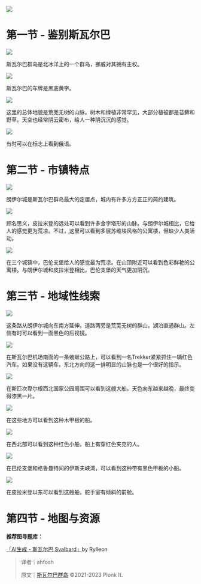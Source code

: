 ![](https://cdn.nlark.com/yuque/0/2023/png/34598262/1700653693516-fedd78dd-6226-45c0-957e-31b83c9618bb.png)

# 第一节 - 鉴别斯瓦尔巴
![](https://cdn.nlark.com/yuque/0/2023/svg/34598262/1700653810564-ea92c03b-7f4a-46f2-a0f3-7085f8a9f38b.svg)

斯瓦尔巴群岛是北冰洋上的一个群岛，挪威对其拥有主权。

![](https://cdn.nlark.com/yuque/0/2023/png/34598262/1700654223598-f5e6cb06-0a1f-4442-b11f-6113a68d7e3e.png)

斯瓦尔巴的车牌是黑底黄字。

![](https://cdn.nlark.com/yuque/0/2023/png/34598262/1700654253473-d44e3135-2de9-4d46-89c4-46f6aa3ef156.png)

这里的总体地貌是荒芜无树的山脉。树木和绿植非常罕见，大部分植被都是苔藓和野草。天空也经常阴云密布，给人一种阴沉沉的感觉。

![](https://cdn.nlark.com/yuque/0/2023/png/34598262/1700654392404-565d3225-a83f-4297-8834-3f76955c4550.png)

有时可以在标志上看到俄语。

# 第二节 - 市镇特点
![](https://cdn.nlark.com/yuque/0/2023/png/34598262/1700655447194-e9664f7e-21df-45df-aa16-f5381e0b7c6f.png)

朗伊尔城是斯瓦尔巴群岛最大的定居点，城内有许多方方正正的简约建筑。

![](https://cdn.nlark.com/yuque/0/2023/png/34598262/1700655451287-eeae7ea8-d5bf-4a3e-b7ee-f696731651bc.png)

顾名思义，皮拉米登的远处可以看到许多金字塔形的山脉。与朗伊尔城相比，它给人的感觉更为荒凉。不过，这里可以看到多层苏维埃风格的公寓楼，但缺少人类活动。

![](https://cdn.nlark.com/yuque/0/2023/png/34598262/1700655454723-5b02efb9-89de-488b-af4d-c05a2fa5d256.png)

在三个城镇中，巴伦支堡给人的感觉最为荒凉。在山顶附近可以看到色彩鲜艳的公寓楼。与朗伊尔城和皮拉米登相比，巴伦支堡的天气更加阴沉。

# 第三节 - 地域性线索
![](https://cdn.nlark.com/yuque/0/2023/png/34598262/1700655469150-da82c6ce-b203-486a-91f8-4ffe764da2d6.png)

这条路从朗伊尔城向东南方延伸，道路两旁是荒芜无树的群山，湖泊直通群山。左侧有时可以看到一面黑色的后视镜。

![](https://cdn.nlark.com/yuque/0/2023/png/34598262/1700655700048-0e87b610-bc2c-478a-83bf-fa0f8fd0fce2.png)

在斯瓦尔巴机场南面的一条蜿蜒公路上，可以看到一名Trekker紧紧抓住一辆红色汽车。如果没有这辆车，东北方向的这一排明显的山脉也是一个很好的指示。

![](https://cdn.nlark.com/yuque/0/2023/png/34598262/1700655715978-9ce6e320-2d4a-4afd-ad36-11d7f6b3fa93.png)

在斯匹次卑尔根西北国家公园周围可以看到这艘大船。天色向东越来越晚，最终变得漆黑一片。

![](https://cdn.nlark.com/yuque/0/2023/png/34598262/1700655719563-caca5c5c-0b0d-4a7f-ba6b-1c39c93c8ddf.png)

在这些地方可以看到这种木甲板的船。

![](https://cdn.nlark.com/yuque/0/2023/png/34598262/1700655726085-4430a047-564a-48f0-93a0-0e179f0fabdf.png)

在西北部可以看到这种红色小船，船上有穿红色夹克的人。

![](https://cdn.nlark.com/yuque/0/2023/png/34598262/1700655730304-a255502f-5109-4d5a-bfeb-3049d7ac3bd3.png)

在巴伦支堡和格鲁曼特间的伊斯夫峡湾，可以看到这种带有黑色甲板的小船。

![](https://cdn.nlark.com/yuque/0/2023/png/34598262/1700655733355-b28b2560-8260-4e95-84c4-b302d8a54b0e.png)

在皮拉米登以东可以看到这艘船，舵手室有倾斜的前舱。

# 第四节 - 地图与资源
**推荐图寻题库：**

[「AI生成 - 斯瓦尔巴 Svalbard」](https://tuxun.fun/maps_detail?mapsId=2737)by Rylleon



> 译者｜ahfosh
>
> 原文｜[斯瓦尔巴群岛](https://www.plonkit.net/svalbard) ©2021-2023 Plonk It.
>

